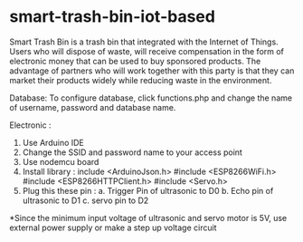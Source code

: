 # smart-trash-bin-iot-based
Smart Trash Bin is a trash bin that  integrated with the Internet of Things. Users who will dispose of waste, will receive compensation in the form of electronic money that can be used to buy sponsored products. The advantage of partners who will work together with this party is that they can market their products widely while reducing waste in the environment.

Database: 
To configure database, click functions.php and change the name of username, password and database name.

Electronic :
1. Use Arduino IDE
2. Change the SSID and password name to your access point
3. Use nodemcu board
4. Install library :
include <ArduinoJson.h>
#include <ESP8266WiFi.h>
#include <ESP8266HTTPClient.h>
#include <Servo.h> 
5. Plug this these pin :
a. Trigger Pin of ultrasonic to D0
b. Echo pin of ultrasonic to D1
c. servo pin to D2

*Since the minimum input voltage of ultrasonic and servo motor is 5V, use external power supply or make a step up voltage circuit
